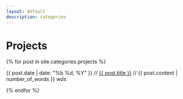 ```yaml
---
layout: default
description: categories
---
```

<h1>Projects</h1>

{% for post in site.categories.projects %}
  <p>
      <p><span>{{ post.date | date: "%b %d, %Y" }}</span> // <a href="{{ post.url }}">{{ post.title }}</a> // <span id="word_count">{{ post.content | number_of_words }} wds</span></p>
  </p>
{% endfor %}
